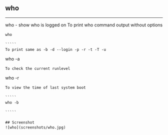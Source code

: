 ##  who
********

who - show who is logged on
To print who command output without options

``````
who

`````
To print same as -b -d --login -p -r -t -T -u

``````` 
who -a

``````
To check the current runlevel

``````

who -r

``````
To view the time of last system boot

`````
who -b

`````

## Screenshot
![who](screenshots/who.jpg)

